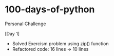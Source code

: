 # 100-days-of-python
Personal Challenge

[Day 1]
- Solved Exercism problem using zip() function
- Refactored code: 16 lines -> 10 lines

